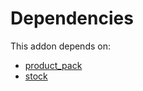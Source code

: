 # Dependencies

This addon depends on:

- [product_pack](https://github.com/bringout/oca-technical)
- [stock](https://github.com/bringout/oca-ocb-warehouse/tree/0ee5ffef60413a71dceb350918ad3fb572ec1875/odoo-bringout-oca-ocb-stock)
